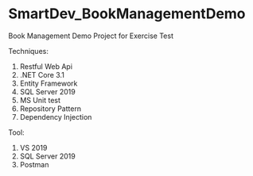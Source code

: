 # SmartDev_BookManagementDemo
Book Management Demo Project for Exercise Test

Techniques:
1. Restful Web Api
2. .NET Core 3.1
3. Entity Framework
4. SQL Server 2019
5. MS Unit test
6. Repository Pattern
7. Dependency Injection

Tool:
1. VS 2019
2. SQL Server 2019
3. Postman
